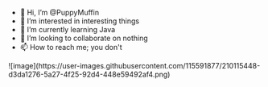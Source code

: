 - 👋 Hi, I’m @PuppyMuffin
- 👀 I’m interested in interesting things
- 🌱 I’m currently learning Java
- 💞️ I’m looking to collaborate on nothing
- 📫 How to reach me; you don't

<p>
  ![image](https://user-images.githubusercontent.com/115591877/210115448-d3da1276-5a27-4f25-92d4-448e59492af4.png)
</p>
